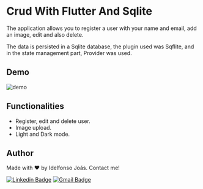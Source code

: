 # Crud With Flutter And Sqlite

The application allows you to register a user with your name and email, add an image, edit and also delete.

The data is persisted in a Sqlite database, the plugin used was Sqflite, and in the state management part, Provider was used.

## Demo
![demo](https://user-images.githubusercontent.com/87580996/192928469-180a7f21-8141-45b2-bcb7-bd235149664e.gif)

## Functionalities
- Register, edit and delete user.
- Image upload.
- Light and Dark mode.

## Author
Made with ❤️ by Idelfonso Joás. Contact me!

[![Linkedin Badge](https://img.shields.io/badge/-Joás-blue?style=flat-square&logo=Linkedin&logoColor=white&link=https://www.linkedin.com/in/joasdc/)](https://www.linkedin.com/in/joasdc/) 
[![Gmail Badge](https://img.shields.io/badge/-idelfonsojoas@gmail.com-c14438?style=flat-square&logo=Gmail&logoColor=white&link=mailto:idelfonsojoas@gmail.com)](mailto:idelfonsojoas@gmail.com)

